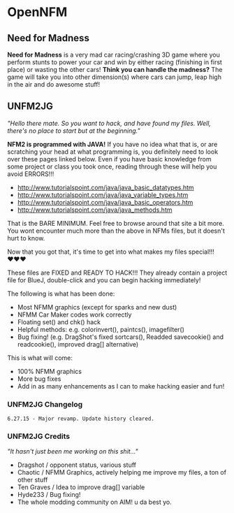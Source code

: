 # OpenNFM

## Need for Madness
**Need for Madness** is a very mad car racing/crashing 3D game where you perform stunts to power your car and win by either racing (finishing in first place) or wasting the other cars!
**Think you can handle the madness?** The game will take you into other dimension(s) where cars can jump, leap high in the air and do awesome stuff!

## UNFM2JG
*"Hello there mate. So you want to hack, and have found my files. Well, there's no place to start but at the beginning."*

**NFM2 is programmed with JAVA!** If you have no idea what that is, or are scratching your head at what programming is, you definitely need to look over
these pages linked below. Even if you have basic knowledge from some project or class you took once, 
reading through these will help you avoid ERRORS!!!

- http://www.tutorialspoint.com/java/java_basic_datatypes.htm
- http://www.tutorialspoint.com/java/java_variable_types.htm
- http://www.tutorialspoint.com/java/java_basic_operators.htm
- http://www.tutorialspoint.com/java/java_methods.htm

That is the BARE MINIMUM. Feel free to browse around that site a bit more. You wont encounter much more than the above in NFMs files, but it doesn't hurt
to know.

Now that you got that, it's time to get into what makes my files special!!! ♥♥♥

These files are FIXED and READY TO HACK!!! They already contain a project file for BlueJ, double-click and you can begin hacking immediately!

The following is what has been done:

 - Most NFMM graphics (except for sparks and new dust)
 - NFMM Car Maker codes work correctly
 - Floating set() and chk() hack
 - Helpful methods: e.g. colorinvert(), paintcs(), imagefilter() 
 - Bug fixing! (e.g. DragShot's fixed sortcars(), Readded savecookie() and readcookie(), improved drag[] alternative)

This is what will come:

- 100% NFMM graphics
- More bug fixes
- Add in as many enhancements as I can to make hacking easier and fun!

### UNFM2JG Changelog
    6.27.15 - Major revamp. Update history cleared.

### UNFM2JG Credits
*"It hasn't just been me working on this shit..."*

 - Dragshot   / opponent status, various stuff
 - Chaotic    / NFMM Graphics, actively helping me improve my files, a ton of other stuff 
 - Ten Graves / Idea to improve drag[] variable 
 - Hyde233    / Bug fixing!
 - The whole modding community on AIM! u da best yo.
